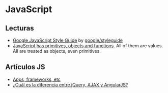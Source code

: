 # JavaScript

## Lecturas

- [Google JavaScript Style Guide](https://google.github.io/styleguide/jsguide.html) by [google/styleguide](https://github.com/google/styleguide)
- [JavaScript has primitives, objects and functions](https://medium.freecodecamp.org/learn-these-javascript-fundamentals-and-become-a-better-developer-2a031a0dc9cf). All of them are values. All are treated as objects, even primitives.

## Artículos JS

- [Apps, frameworks, etc](/c/js/webs.md)
- [¿Cuál es la diferencia entre jQuery, AJAX y AngularJS?](/c/js/jquery-ajax-angularjs.md)
